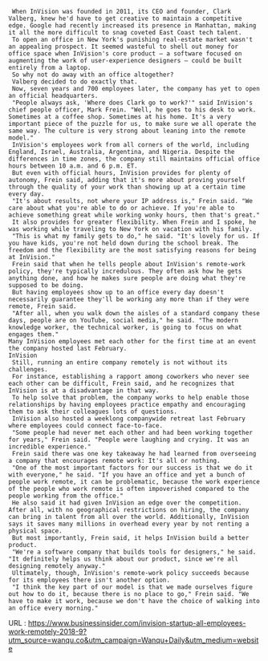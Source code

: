     
     When InVision was founded in 2011, its CEO and founder, Clark Valberg, knew he'd have to get creative to maintain a competitive edge. Google had recently increased its presence in Manhattan, making it all the more difficult to snag coveted East Coast tech talent.   
     To open an office in New York's punishing real-estate market wasn't an appealing prospect. It seemed wasteful to shell out money for office space when InVision's core product — a software focused on augmenting the work of user-experience designers — could be built entirely from a laptop.   
     So why not do away with an office altogether?   
     Valberg decided to do exactly that.   
     Now, seven years and 700 employees later, the company has yet to open an official headquarters.   
     "People always ask, 'Where does Clark go to work?'" said InVision's chief people officer, Mark Frein. "Well, he goes to his desk to work. Sometimes at a coffee shop. Sometimes at his home. It's a very important piece of the puzzle for us, to make sure we all operate the same way. The culture is very strong about leaning into the remote model."   
     InVision's employees work from all corners of the world, including England, Israel, Australia, Argentina, and Nigeria. Despite the differences in time zones, the company still maintains official office hours between 10 a.m. and 6 p.m. ET.   
     But even with official hours, InVision provides for plenty of autonomy, Frein said, adding that it's more about proving yourself through the quality of your work than showing up at a certain time every day.   
     "It's about results, not where your IP address is," Frein said. "We care about what you're able to do or achieve. If you're able to achieve something great while working wonky hours, then that's great."                                                                                                                                                                                               
     It also provides for greater flexibility. When Frein and I spoke, he was working while traveling to New York on vacation with his family.   
     "This is what my family gets to do," he said. "It's lovely for us. If you have kids, you're not held down during the school break. The freedom and the flexibility are the most satisfying reasons for being at InVision."   
     Frein said that when he tells people about InVision's remote-work policy, they're typically incredulous. They often ask how he gets anything done, and how he makes sure people are doing what they're supposed to be doing.   
     But having employees show up to an office every day doesn't necessarily guarantee they'll be working any more than if they were remote, Frein said.   
     "After all, when you walk down the aisles of a standard company these days, people are on YouTube, social media," he said. "The modern knowledge worker, the technical worker, is going to focus on what engages them."   
    Many InVision employees met each other for the first time at an event the company hosted last February.                                            InVision                                      
     Still, running an entire company remotely is not without its challenges.                                                                                                                                                                                               
     For instance, establishing a rapport among coworkers who never see each other can be difficult, Frein said, and he recognizes that InVision is at a disadvantage in that way.   
     To help solve that problem, the company works to help enable those relationships by having employees practice empathy and encouraging them to ask their colleagues lots of questions.   
     InVision also hosted a weeklong companywide retreat last February where employees could connect face-to-face.   
     "Some people had never met each other and had been working together for years," Frein said. "People were laughing and crying. It was an incredible experience."   
     Frein said there was one key takeaway he had learned from overseeing a company that encourages remote work: It's all or nothing.                                                                                                                                                                                               
     "One of the most important factors for our success is that we do it with everyone," he said. "If you have an office and yet a bunch of people work remote, it can be problematic, because the work experience of the people who work remote is often impoverished compared to the people working from the office."   
     He also said it had given InVision an edge over the competition. After all, with no geographical restrictions on hiring, the company can bring in talent from all over the world. Additionally, InVision says it saves many millions in overhead every year by not renting a physical space.   
     But most importantly, Frein said, it helps InVision build a better product.   
     "We're a software company that builds tools for designers," he said. "It definitely helps us think about our product, since we're all designing remotely anyway."   
     Ultimately, though, InVision's remote-work policy succeeds because for its employees there isn't another option.                                                                                                                                                                                               
     "I think the key part of our model is that we made ourselves figure out how to do it, because there is no place to go," Frein said. "We have to make it work, because we don't have the choice of walking into an office every morning."   
      
      
    
  URL : https://www.businessinsider.com/invision-startup-all-employees-work-remotely-2018-9?utm_source=wanqu.co&utm_campaign=Wanqu+Daily&utm_medium=website